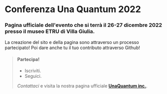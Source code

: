 # Conferenza Una Quantum 2022

### Pagina ufficiale dell'evento che si terrà il 26-27 dicembre 2022 presso il museo ETRU di Villa Giulia.

La creazione del sito e della pagina sono attraverso un processo partecipato! Poi dare anche tu il tuo contributo attraverso Github!

> #### Partecipa!
>
> - Iscriviti.
> - Seguici.
>
>  *Contattaci* e visita la nostra pagina ufficiale **[UnaQuantum inc.](https://www.unaquantum.com/ "Una Quantum Inc")**.
